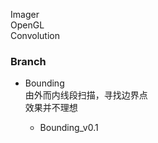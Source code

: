 Imager  
OpenGL  
Convolution  


### Branch  

* Bounding  
  由外而内线段扫描，寻找边界点  
  效果并不理想  

  * Bounding_v0.1